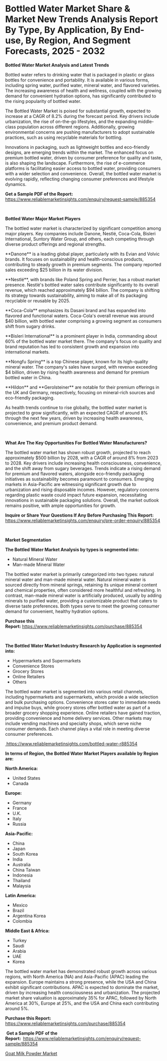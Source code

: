 <p><h1>Bottled Water Market Share & Market New Trends Analysis Report By Type, By Application, By End-use, By Region, And Segment Forecasts, 2025 - 2032</h1></p><p><strong>Bottled Water Market Analysis and Latest Trends</strong></p>
<p><p>Bottled water refers to drinking water that is packaged in plastic or glass bottles for convenience and portability. It is available in various forms, including spring water, purified water, mineral water, and flavored varieties. The increasing awareness of health and wellness, coupled with the growing demand for convenient hydration options, has significantly contributed to the rising popularity of bottled water.</p><p>The Bottled Water Market is poised for substantial growth, expected to increase at a CAGR of 8.2% during the forecast period. Key drivers include urbanization, the rise of on-the-go lifestyles, and the expanding middle-class population across different regions. Additionally, growing environmental concerns are pushing manufacturers to adopt sustainable practices, such as using recyclable materials for bottling.</p><p>Innovations in packaging, such as lightweight bottles and eco-friendly designs, are emerging trends within the market. The enhanced focus on premium bottled water, driven by consumer preference for quality and taste, is also shaping the landscape. Furthermore, the rise of e-commerce platforms is facilitating easier access to bottled water, providing consumers with a wider selection and convenience. Overall, the bottled water market is evolving rapidly, reflecting changing consumer preferences and lifestyle dynamics.</p></p>
<p><strong>Get a Sample PDF of the Report:&nbsp;</strong> <a href="https://www.reliablemarketinsights.com/enquiry/request-sample/885354?utm_campaign=2458&utm_medium=2&utm_source=Github&utm_content=ia&utm_term=14022025&utm_id=bottled-water">https://www.reliablemarketinsights.com/enquiry/request-sample/885354</a></p>
<p>&nbsp;</p>
<p><strong>Bottled Water Major Market Players</strong></p>
<p><p>The bottled water market is characterized by significant competition among major players. Key companies include Danone, Nestlé, Coca-Cola, Bisleri International, Suntory Water Group, and others, each competing through diverse product offerings and regional strengths.</p><p>**Danone** is a leading global player, particularly with its Evian and Volvic brands. It focuses on sustainability and health-conscious products, contributing to steady growth in premium segments. The company reported sales exceeding $25 billion in its water division.</p><p>**Nestlé**, with brands like Poland Spring and Perrier, has a robust market presence. Nestlé's bottled water sales contribute significantly to its overall revenue, which reached approximately $94 billion. The company is shifting its strategy towards sustainability, aiming to make all of its packaging recyclable or reusable by 2025.</p><p>**Coca-Cola** emphasizes its Dasani brand and has expanded into flavored and functional waters. Coca-Cola's overall revenue was around $40 billion, with bottled water comprising a growing segment as consumers shift from sugary drinks.</p><p>**Bisleri International** is a prominent player in India, commanding about 60% of the bottled water market there. The company's focus on quality and brand reputation has led to consistent growth and expansion into international markets.</p><p>**Nongfu Spring** is a top Chinese player, known for its high-quality mineral water. The company's sales have surged, with revenue exceeding $4 billion, driven by rising health awareness and demand for premium bottled water in China.</p><p>**Hildon** and **Gerolsteiner** are notable for their premium offerings in the UK and Germany, respectively, focusing on mineral-rich sources and eco-friendly packaging.</p><p>As health trends continue to rise globally, the bottled water market is projected to grow significantly, with an expected CAGR of around 8% through the next few years, driven by increasing health awareness, convenience, and premium product demand.</p></p>
<p>&nbsp;</p>
<p><strong>What Are The Key Opportunities For Bottled Water Manufacturers?</strong></p>
<p><p>The bottled water market has shown robust growth, projected to reach approximately $500 billion by 2028, with a CAGR of around 8% from 2023 to 2028. Key drivers include increasing health consciousness, convenience, and the shift away from sugary beverages. Trends indicate a rising demand for premium and flavored waters, alongside eco-friendly packaging initiatives as sustainability becomes paramount to consumers. Emerging markets in Asia-Pacific are witnessing significant growth due to urbanization and rising disposable incomes. However, regulatory concerns regarding plastic waste could impact future expansion, necessitating innovations in sustainable packaging solutions. Overall, the market outlook remains positive, with ample opportunities for growth.</p></p>
<p><strong>Inquire or Share Your Questions If Any Before Purchasing This Report:</strong> <a href="https://www.reliablemarketinsights.com/enquiry/pre-order-enquiry/885354?utm_campaign=2458&utm_medium=2&utm_source=Github&utm_content=ia&utm_term=14022025&utm_id=bottled-water">https://www.reliablemarketinsights.com/enquiry/pre-order-enquiry/885354</a></p>
<p>&nbsp;</p>
<p><strong>Market Segmentation</strong></p>
<p><strong>The Bottled Water Market Analysis by types is segmented into:</strong></p>
<p><ul><li>Natural Mineral Water</li><li>Man-made Mineral Water</li></ul></p>
<p><p>The bottled water market is primarily categorized into two types: natural mineral water and man-made mineral water. Natural mineral water is sourced directly from mineral springs, retaining its unique mineral content and chemical properties, often considered more healthful and refreshing. In contrast, man-made mineral water is artificially produced, usually by adding minerals to purified water, providing a customizable product that caters to diverse taste preferences. Both types serve to meet the growing consumer demand for convenient, healthy hydration options.</p></p>
<p><strong>Purchase this Report:&nbsp;</strong><a href="https://www.reliablemarketinsights.com/purchase/885354?utm_campaign=2458&utm_medium=2&utm_source=Github&utm_content=ia&utm_term=14022025&utm_id=bottled-water">https://www.reliablemarketinsights.com/purchase/885354</a></p>
<p>&nbsp;</p>
<p><strong>The Bottled Water Market Industry Research by Application is segmented into:</strong></p>
<p><ul><li>Hypermarkets and Supermarkets</li><li>Convenience Stores</li><li>Grocery Stores</li><li>Online Retailers</li><li>Others</li></ul></p>
<p><p>The bottled water market is segmented into various retail channels, including hypermarkets and supermarkets, which provide a wide selection and bulk purchasing options. Convenience stores cater to immediate needs and impulse buys, while grocery stores offer bottled water as part of a broader grocery shopping experience. Online retailers have gained traction, providing convenience and home delivery services. Other markets may include vending machines and specialty shops, which serve niche consumer demands. Each channel plays a vital role in meeting diverse consumer preferences.</p></p>
<p><a href="https://www.reliablemarketinsights.com/bottled-water-r885354?utm_campaign=2458&utm_medium=2&utm_source=Github&utm_content=ia&utm_term=14022025&utm_id=bottled-water">&nbsp;https://www.reliablemarketinsights.com/bottled-water-r885354</a></p>
<p><strong>In terms of Region, the Bottled Water Market Players available by Region are:</strong></p>
<p>
    <p> <strong> North America: </strong>
        <ul>
            <li>United States</li>
            <li>Canada</li>
        </ul>
        </p> 
    <p> <strong> Europe: </strong>
        <ul>
            <li>Germany</li>
            <li>France</li>
            <li>U.K.</li>
            <li>Italy</li>
            <li>Russia</li>
        </ul>
        </p> 
    <p> <strong> Asia-Pacific: </strong>
        <ul>
            <li>China</li>
            <li>Japan</li>
            <li>South Korea</li>
            <li>India</li>
            <li>Australia</li>
            <li>China Taiwan</li>
            <li>Indonesia</li>
            <li>Thailand</li>
            <li>Malaysia</li>
        </ul>
        </p> 
    <p> <strong> Latin America: </strong>
        <ul>
            <li>Mexico</li>
            <li>Brazil</li>
            <li>Argentina Korea</li>
            <li>Colombia</li>
        </ul>
        </p> 
    <p> <strong> Middle East & Africa: </strong>
        <ul>
            <li>Turkey</li>
            <li>Saudi</li>
            <li>Arabia</li>
            <li>UAE</li>
            <li>Korea</li>
        </ul>
    </p>
    </p>
<p><p>The bottled water market has demonstrated robust growth across various regions, with North America (NA) and Asia-Pacific (APAC) leading the expansion. Europe maintains a strong presence, while the USA and China exhibit significant contributions. APAC is expected to dominate the market, driven by increasing health consciousness and urbanization. The projected market share valuation is approximately 35% for APAC, followed by North America at 30%, Europe at 25%, and the USA and China each contributing around 5%.</p></p>
<p><strong>Purchase this Report: </strong><a href="https://www.reliablemarketinsights.com/purchase/885354?utm_campaign=2458&utm_medium=2&utm_source=Github&utm_content=ia&utm_term=14022025&utm_id=bottled-water">https://www.reliablemarketinsights.com/purchase/885354</a></p>
<p>&nbsp;<strong>Get a Sample PDF of the Report:&nbsp;&nbsp;</strong><a href="https://www.reliablemarketinsights.com/enquiry/request-sample/885354?utm_campaign=2458&utm_medium=2&utm_source=Github&utm_content=ia&utm_term=14022025&utm_id=bottled-water">https://www.reliablemarketinsights.com/enquiry/request-sample/885354</a></p>
<p><strong></strong></p>
<p><p><a href="https://github.com/ovtkosle/Market-Research-Report-List-1/blob/main/goat-milk-powder-market.md?utm_campaign=2458&utm_medium=2&utm_source=Github&utm_content=ia&utm_term=14022025&utm_id=bottled-water">Goat Milk Powder Market</a></p></p>